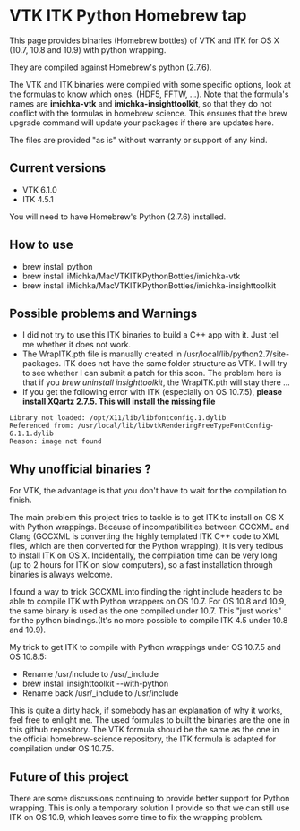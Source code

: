 VTK ITK Python Homebrew tap
===========================

This page provides binaries (Homebrew bottles) of VTK and ITK for OS X (10.7, 10.8 and 10.9) with python wrapping.

They are compiled against Homebrew's python (2.7.6).

The VTK and ITK binaries were compiled with some specific options, look at the formulas to know which ones. (HDF5, FFTW, ...). Note that the formula's names are **imichka-vtk** and **imichka-insighttoolkit**, so that they do not conflict with the formulas in homebrew science. This ensures that the brew upgrade command will update your packages if there are updates here.

The files are provided "as is" without warranty or support of any kind.

## Current versions

  - VTK 6.1.0
  - ITK 4.5.1

You will need to have Homebrew's Python (2.7.6) installed.

## How to use

  - brew install python
  - brew install iMichka/MacVTKITKPythonBottles/imichka-vtk
  - brew install iMichka/MacVTKITKPythonBottles/imichka-insighttoolkit

## Possible problems and Warnings

 - I did not try to use this ITK binaries to build a C++ app with it. Just tell me whether it does not work.
 - The WrapITK.pth file is manually created in /usr/local/lib/python2.7/site-packages. ITK does not have the same folder structure as VTK. I will try to see whether I can submit a patch for this soon. The problem here is that if you *brew uninstall insighttoolkit*, the WrapITK.pth will stay there ...
 - If you get the following error with ITK (especially on OS 10.7.5), **please install XQartz 2.7.5. This will install the missing file**
```
Library not loaded: /opt/X11/lib/libfontconfig.1.dylib
Referenced from: /usr/local/lib/libvtkRenderingFreeTypeFontConfig-6.1.1.dylib
Reason: image not found
```

## Why unofficial binaries ?

For VTK, the advantage is that you don't have to wait for the compilation to finish.

The main problem this project tries to tackle is to get ITK to install on OS X with Python wrappings.
Because of incompatibilities between GCCXML and Clang (GCCXML is converting the highly templated ITK C++ code to XML files, which are then converted for the Python wrapping), it is very tedious to install ITK on OS X.
Incidentally, the compilation time can be very long (up to 2 hours for ITK on slow computers), so a fast installation through binaries is always welcome.

I found a way to trick GCCXML into finding the right include headers to be able to compile ITK with Python wrappers on OS 10.7. For OS 10.8 and 10.9, the same binary is used as the one compiled under 10.7. This "just works" for the python bindings.(It's no more possible to compile ITK 4.5 under 10.8 and 10.9).

My trick to get ITK to compile with Python wrappings under OS 10.7.5 and OS 10.8.5:

  - Rename /usr/include to /usr/_include
  - brew install insighttoolkit --with-python
  - Rename back /usr/_include to /usr/include

This is quite a dirty hack, if somebody has an explanation of why it works, feel free to enlight me. The used formulas to built the binaries are the one in this github repository. The VTK formula should be the same as the one in the official homebrew-science repository, the ITK formula is adapted for compilation under OS 10.7.5.

## Future of this project

There are some discussions continuing to provide better support for Python wrapping. This is only a temporary solution I provide so that we can still use ITK on OS 10.9, which leaves some time to fix the wrapping problem.
